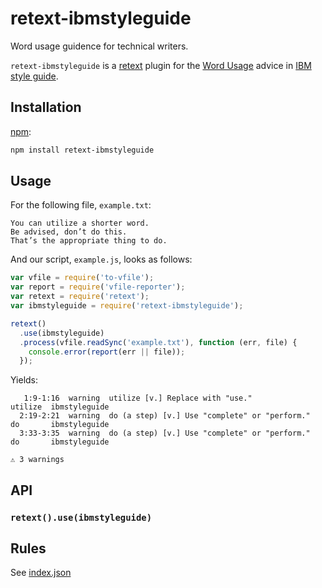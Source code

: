 # retext-ibmstyleguide
Word usage guidence for technical writers.

`retext-ibmstyleguide` is a [retext](https://github.com/wooorm/retext) plugin for the [Word Usage](https://www.ibm.com/developerworks/library/styleguidelines/#wordlist) advice in [IBM style guide](https://www.redbooks.ibm.com/Redbooks.nsf/ibmpressisbn/9780132101301?Open).

## Installation

[npm](https://docs.npmjs.com/cli/install):

```bash
npm install retext-ibmstyleguide
```

## Usage

For the following file, `example.txt`:

```text
You can utilize a shorter word.
Be advised, don’t do this.
That’s the appropriate thing to do.
```

And our script, `example.js`, looks as follows:

```javascript
var vfile = require('to-vfile');
var report = require('vfile-reporter');
var retext = require('retext');
var ibmstyleguide = require('retext-ibmstyleguide');

retext()
  .use(ibmstyleguide)
  .process(vfile.readSync('example.txt'), function (err, file) {
    console.error(report(err || file));
  });
```

Yields:
```text
   1:9-1:16  warning  utilize [v.] Replace with "use."               utilize  ibmstyleguide
  2:19-2:21  warning  do (a step) [v.] Use "complete" or "perform."  do       ibmstyleguide
  3:33-3:35  warning  do (a step) [v.] Use "complete" or "perform."  do       ibmstyleguide

⚠ 3 warnings

```

## API

### `retext().use(ibmstyleguide)`

## Rules
See [index.json]()